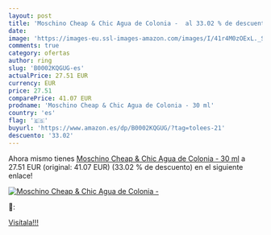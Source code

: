 ```yaml
---
layout: post
title: 'Moschino Cheap & Chic Agua de Colonia -  al 33.02 % de descuento'
date: 
image: 'https://images-eu.ssl-images-amazon.com/images/I/41r4M0zOExL._SL200_.jpg'
comments: true
category: ofertas
author: ring
slug: 'B0002KQGUG-es'
actualPrice: 27.51 EUR
currency: EUR
price: 27.51
comparePrice: 41.07 EUR
prodname: 'Moschino Cheap & Chic Agua de Colonia - 30 ml'
country: 'es'
flag: '🇪🇸'
buyurl: 'https://www.amazon.es/dp/B0002KQGUG/?tag=tolees-21'
descuento: '33.02'
---
```


Ahora mismo tienes [Moschino Cheap & Chic Agua de Colonia - 30 ml](https://www.amazon.es/dp/B0002KQGUG/?tag=tolees-21) a 27.51 EUR (original: 41.07 EUR) (33.02 %  de descuento) en el siguiente enlace!

[![Moschino Cheap & Chic Agua de Colonia - ](https://images-eu.ssl-images-amazon.com/images/I/41r4M0zOExL._SL200_.jpg)](https://www.amazon.es/dp/B0002KQGUG/?tag=tolees-21)

🔎:


[Visítala!!!](https://www.amazon.es/dp/B0002KQGUG/?tag=tolees-21)
